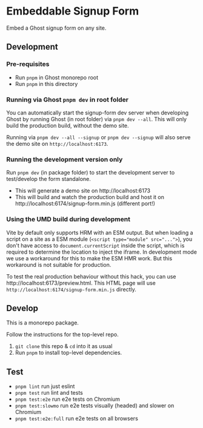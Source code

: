 # Embeddable Signup Form

Embed a Ghost signup form on any site.

## Development

### Pre-requisites

- Run `pnpm` in Ghost monorepo root
- Run `pnpm` in this directory

### Running via Ghost `pnpm dev` in root folder

You can automatically start the signup-form dev server when developing Ghost by running Ghost (in root folder) via `pnpm dev --all`. This will only build the production build, without the demo site.

Running via `pnpm dev --all --signup` or `pnpm dev --signup` will also serve the demo site on `http://localhost:6173`.

### Running the development version only

Run `pnpm dev` (in package folder) to start the development server to test/develop the form standalone. 
- This will generate a demo site on http://localhost:6173
- This will build and watch the production build and host it on http://localhost:6174/signup-form.min.js (different port!)

### Using the UMD build during development

Vite by default only supports HRM with an ESM output. But when loading a script on a site as a ESM module (`<script type="module" src="...">`), you don't have access to `document.currentScript` inside the script, which is required to determine the location to inject the iframe. In development mode we use a workaround for this to make the ESM HMR work. But this workaround is not suitable for production.

To test the real production behaviour without this hack, you can use http://localhost:6173/preview.html. This HTML page will use `http://localhost:6174/signup-form.min.js` directly. 

## Develop

This is a monorepo package.

Follow the instructions for the top-level repo.
1. `git clone` this repo & `cd` into it as usual
2. Run `pnpm` to install top-level dependencies.


## Test

- `pnpm lint` run just eslint
- `pnpm test` run lint and tests
- `pnpm test:e2e` run e2e tests on Chromium
- `pnpm test:slowmo` run e2e tests visually (headed) and slower on Chromium
- `pnpm test:e2e:full` run e2e tests on all browsers
